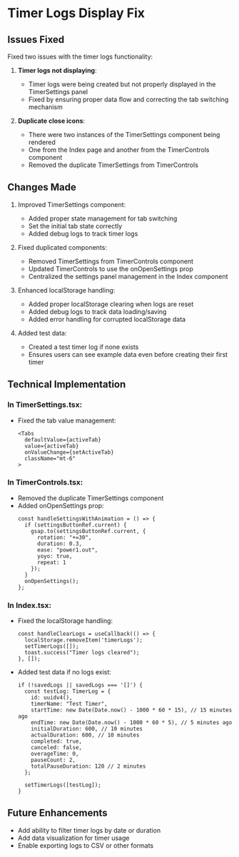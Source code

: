 # Timer Logs Display Fix

## Issues Fixed

Fixed two issues with the timer logs functionality:

1. **Timer logs not displaying**: 
   - Timer logs were being created but not properly displayed in the TimerSettings panel
   - Fixed by ensuring proper data flow and correcting the tab switching mechanism

2. **Duplicate close icons**:
   - There were two instances of the TimerSettings component being rendered
   - One from the Index page and another from the TimerControls component
   - Removed the duplicate TimerSettings from TimerControls

## Changes Made

1. Improved TimerSettings component:
   - Added proper state management for tab switching
   - Set the initial tab state correctly
   - Added debug logs to track timer logs

2. Fixed duplicated components:
   - Removed TimerSettings from TimerControls component
   - Updated TimerControls to use the onOpenSettings prop
   - Centralized the settings panel management in the Index component

3. Enhanced localStorage handling:
   - Added proper localStorage clearing when logs are reset
   - Added debug logs to track data loading/saving
   - Added error handling for corrupted localStorage data

4. Added test data:
   - Created a test timer log if none exists
   - Ensures users can see example data even before creating their first timer

## Technical Implementation

### In TimerSettings.tsx:
- Fixed the tab value management:
  ```tsx
  <Tabs 
    defaultValue={activeTab}
    value={activeTab} 
    onValueChange={setActiveTab} 
    className="mt-6"
  >
  ```

### In TimerControls.tsx:
- Removed the duplicate TimerSettings component
- Added onOpenSettings prop:
  ```tsx
  const handleSettingsWithAnimation = () => {
    if (settingsButtonRef.current) {
      gsap.to(settingsButtonRef.current, {
        rotation: "+=30",
        duration: 0.3,
        ease: "power1.out",
        yoyo: true,
        repeat: 1
      });
    }
    onOpenSettings();
  };
  ```

### In Index.tsx:
- Fixed the localStorage handling:
  ```tsx
  const handleClearLogs = useCallback(() => {
    localStorage.removeItem('timerLogs');
    setTimerLogs([]);
    toast.success("Timer logs cleared");
  }, []);
  ```

- Added test data if no logs exist:
  ```tsx
  if (!savedLogs || savedLogs === '[]') {
    const testLog: TimerLog = {
      id: uuidv4(),
      timerName: "Test Timer",
      startTime: new Date(Date.now() - 1000 * 60 * 15), // 15 minutes ago
      endTime: new Date(Date.now() - 1000 * 60 * 5), // 5 minutes ago
      initialDuration: 600, // 10 minutes
      actualDuration: 600, // 10 minutes
      completed: true,
      canceled: false,
      overageTime: 0,
      pauseCount: 2,
      totalPauseDuration: 120 // 2 minutes
    };
    
    setTimerLogs([testLog]);
  }
  ```

## Future Enhancements
- Add ability to filter timer logs by date or duration
- Add data visualization for timer usage
- Enable exporting logs to CSV or other formats 